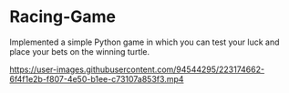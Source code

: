 # Racing-Game

  Implemented a simple Python game in which you can test your luck and place your bets on the winning turtle. 

  

https://user-images.githubusercontent.com/94544295/223174662-6f4f1e2b-f807-4e50-b1ee-c73107a853f3.mp4

